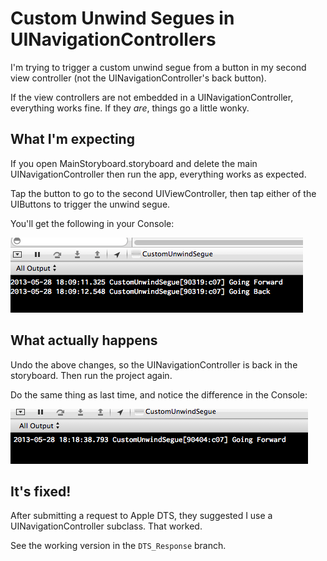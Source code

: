 # Custom Unwind Segues in UINavigationControllers

I'm trying to trigger a custom unwind segue from a button in my second view 
controller (not the UINavigationController's back button).

If the view controllers are not embedded in a UINavigationController, 
everything works fine. If they *are*, things go a little wonky.

## What I'm expecting

If you open MainStoryboard.storyboard and delete the main 
UINavigationController then run the app, everything works as expected.

Tap the button to go to the second UIViewController, then tap either
of the UIButtons to trigger the unwind segue.

You'll get the following in your Console:

![./expected.png](./expected.png)

## What actually happens

Undo the above changes, so the UINavigationController is back in the 
storyboard. Then run the project again.

Do the same thing as last time, and notice the difference in the
Console:

![./actual.png](./actual.png)

## It's fixed!

After submitting a request to Apple DTS, they suggested I use a 
UINavigationController subclass. That worked.

See the working version in the `DTS_Response` branch.